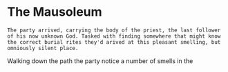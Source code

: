 # The Mausoleum
``` The party arrived, carrying the body of the priest, the last follower of his now unknown God. Tasked with finding somewhere that might know the correct burial rites they'd arived at this pleasant smelling, but omniously silent place. ```

Walking down the path the party notice a number of smells in the 
